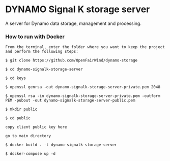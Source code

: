 # DYNAMO Signal K storage server

A server for Dynamo data storage, management and processing.

### How to run with Docker

```
From the terminal, enter the folder where you want to keep the project and perform the following steps:

$ git clone https://github.com/OpenFairWind/dynamo-storage

$ cd dynamo-signalk-storage-server

$ cd keys

$ openssl genrsa -out dynamo-signalk-storage-server-private.pem 2048

$ openssl rsa -in dynamo-signalk-storage-server-private.pem -outform PEM -pubout -out dynamo-signalk-storage-server-public.pem

$ mkdir public

$ cd public

copy client public key here

go to main directory

$ docker build . -t dynamo-signalk-storage-server

$ docker-compose up -d
```